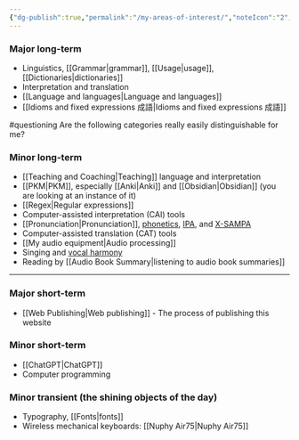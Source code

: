 ```yaml
---
{"dg-publish":true,"permalink":"/my-areas-of-interest/","noteIcon":"2","created":"","updated":""}
---
```


### Major long-term
- Linguistics, [[Grammar\|grammar]], [[Usage\|usage]], [[Dictionaries\|dictionaries]]
- Interpretation and translation
- [[Language and languages\|Language and languages]]
- [[Idioms and fixed expressions 成語\|Idioms and fixed expressions 成語]]

#questioning Are the following categories really easily distinguishable for me?

### Minor long-term
- [[Teaching and Coaching\|Teaching]] language and interpretation
- [[PKM\|PKM]], especially [[Anki\|Anki]] and [[Obsidian\|Obsidian]] (you are looking at an instance of it)
- [[Regex\|Regular expressions]]
- Computer-assisted interpretation (CAI) tools
- [[Pronunciation\|Pronunciation]], [phonetics](https://en.wikipedia.org/wiki/Phonetics), [IPA](https://en.wikipedia.org/wiki/International_Phonetic_Alphabet), and [X-SAMPA](https://en.wikipedia.org/wiki/X-SAMPA)
- Computer-assisted translation (CAT) tools
- [[My audio equipment\|Audio processing]]
- Singing and [vocal harmony](https://en.wikipedia.org/wiki/Vocal_harmony)
- Reading by [[Audio Book Summary\|listening to audio book summaries]]

---
### Major short-term
- [[Web Publishing\|Web publishing]] - The process of publishing this website

### Minor short-term
- [[ChatGPT\|ChatGPT]]
- Computer programming

### Minor transient (the shining objects of the day)
- Typography, [[Fonts\|fonts]]
- Wireless mechanical keyboards: [[Nuphy Air75\|Nuphy Air75]]